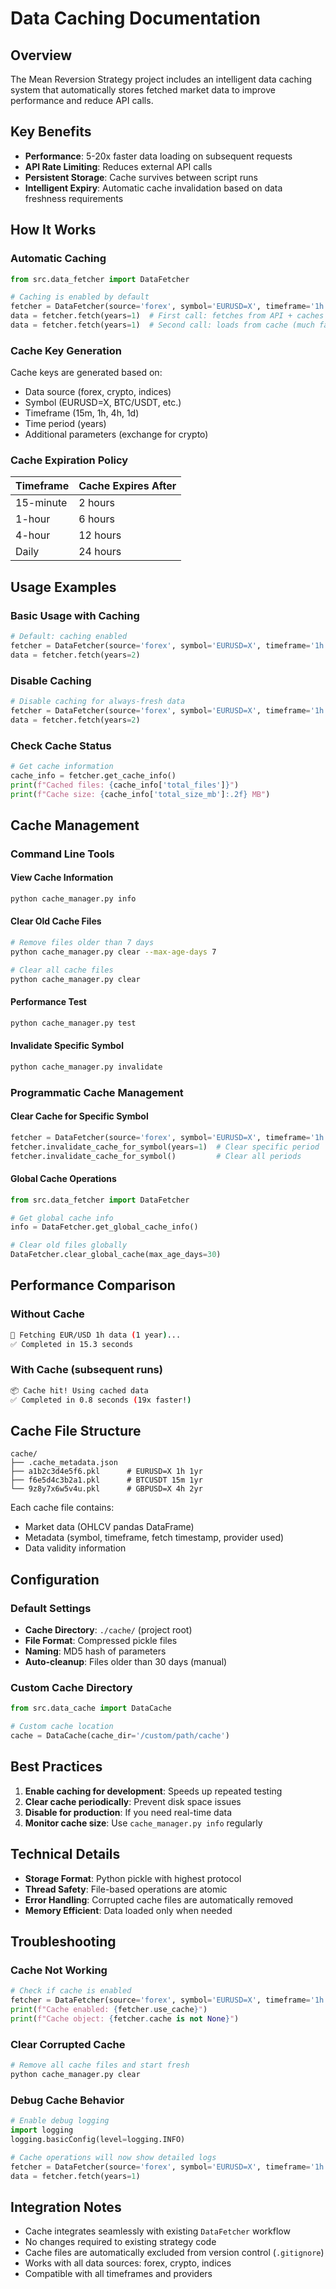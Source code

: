 # Data Caching Documentation

## Overview

The Mean Reversion Strategy project includes an intelligent data caching system that automatically stores fetched market data to improve performance and reduce API calls.

## Key Benefits

- **Performance**: 5-20x faster data loading on subsequent requests
- **API Rate Limiting**: Reduces external API calls
- **Persistent Storage**: Cache survives between script runs
- **Intelligent Expiry**: Automatic cache invalidation based on data freshness requirements

## How It Works

### Automatic Caching
```python
from src.data_fetcher import DataFetcher

# Caching is enabled by default
fetcher = DataFetcher(source='forex', symbol='EURUSD=X', timeframe='1h')
data = fetcher.fetch(years=1)  # First call: fetches from API + caches
data = fetcher.fetch(years=1)  # Second call: loads from cache (much faster)
```

### Cache Key Generation
Cache keys are generated based on:
- Data source (forex, crypto, indices)
- Symbol (EURUSD=X, BTC/USDT, etc.)
- Timeframe (15m, 1h, 4h, 1d)
- Time period (years)
- Additional parameters (exchange for crypto)

### Cache Expiration Policy
| Timeframe | Cache Expires After |
|-----------|-------------------|
| 15-minute | 2 hours |
| 1-hour | 6 hours |
| 4-hour | 12 hours |
| Daily | 24 hours |

## Usage Examples

### Basic Usage with Caching
```python
# Default: caching enabled
fetcher = DataFetcher(source='forex', symbol='EURUSD=X', timeframe='1h', use_cache=True)
data = fetcher.fetch(years=2)
```

### Disable Caching
```python
# Disable caching for always-fresh data
fetcher = DataFetcher(source='forex', symbol='EURUSD=X', timeframe='1h', use_cache=False)
data = fetcher.fetch(years=2)
```

### Check Cache Status
```python
# Get cache information
cache_info = fetcher.get_cache_info()
print(f"Cached files: {cache_info['total_files']}")
print(f"Cache size: {cache_info['total_size_mb']:.2f} MB")
```

## Cache Management

### Command Line Tools

#### View Cache Information
```bash
python cache_manager.py info
```

#### Clear Old Cache Files
```bash
# Remove files older than 7 days
python cache_manager.py clear --max-age-days 7

# Clear all cache files
python cache_manager.py clear
```

#### Performance Test
```bash
python cache_manager.py test
```

#### Invalidate Specific Symbol
```bash
python cache_manager.py invalidate
```

### Programmatic Cache Management

#### Clear Cache for Specific Symbol
```python
fetcher = DataFetcher(source='forex', symbol='EURUSD=X', timeframe='1h')
fetcher.invalidate_cache_for_symbol(years=1)  # Clear specific period
fetcher.invalidate_cache_for_symbol()         # Clear all periods
```

#### Global Cache Operations
```python
from src.data_fetcher import DataFetcher

# Get global cache info
info = DataFetcher.get_global_cache_info()

# Clear old files globally
DataFetcher.clear_global_cache(max_age_days=30)
```

## Performance Comparison

### Without Cache
```bash
🔄 Fetching EUR/USD 1h data (1 year)...
✅ Completed in 15.3 seconds
```

### With Cache (subsequent runs)
```bash
📦 Cache hit! Using cached data
✅ Completed in 0.8 seconds (19x faster!)
```

## Cache File Structure

```
cache/
├── .cache_metadata.json
├── a1b2c3d4e5f6.pkl      # EURUSD=X 1h 1yr
├── f6e5d4c3b2a1.pkl      # BTCUSDT 15m 1yr
└── 9z8y7x6w5v4u.pkl      # GBPUSD=X 4h 2yr
```

Each cache file contains:
- Market data (OHLCV pandas DataFrame)
- Metadata (symbol, timeframe, fetch timestamp, provider used)
- Data validity information

## Configuration

### Default Settings
- **Cache Directory**: `./cache/` (project root)
- **File Format**: Compressed pickle files
- **Naming**: MD5 hash of parameters
- **Auto-cleanup**: Files older than 30 days (manual)

### Custom Cache Directory
```python
from src.data_cache import DataCache

# Custom cache location
cache = DataCache(cache_dir='/custom/path/cache')
```

## Best Practices

1. **Enable caching for development**: Speeds up repeated testing
2. **Clear cache periodically**: Prevent disk space issues
3. **Disable for production**: If you need real-time data
4. **Monitor cache size**: Use `cache_manager.py info` regularly

## Technical Details

- **Storage Format**: Python pickle with highest protocol
- **Thread Safety**: File-based operations are atomic
- **Error Handling**: Corrupted cache files are automatically removed
- **Memory Efficient**: Data loaded only when needed

## Troubleshooting

### Cache Not Working
```python
# Check if cache is enabled
fetcher = DataFetcher(source='forex', symbol='EURUSD=X', timeframe='1h')
print(f"Cache enabled: {fetcher.use_cache}")
print(f"Cache object: {fetcher.cache is not None}")
```

### Clear Corrupted Cache
```bash
# Remove all cache files and start fresh
python cache_manager.py clear
```

### Debug Cache Behavior
```python
# Enable debug logging
import logging
logging.basicConfig(level=logging.INFO)

# Cache operations will now show detailed logs
fetcher = DataFetcher(source='forex', symbol='EURUSD=X', timeframe='1h')
data = fetcher.fetch(years=1)
```

## Integration Notes

- Cache integrates seamlessly with existing `DataFetcher` workflow
- No changes required to existing strategy code
- Cache files are automatically excluded from version control (`.gitignore`)
- Works with all data sources: forex, crypto, indices
- Compatible with all timeframes and providers
